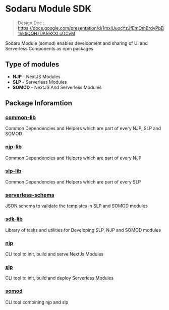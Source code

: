 # Sodaru Module SDK

> Design Doc : https://docs.google.com/presentation/d/1mxlUuocYzJfEmOmBrdyPbB1hktiQQHzDAReXXLcOCyM

Sodaru Module (somod) enables development and sharing of UI and Serverless Components as npm packages

## Type of modules

- **NJP** - NextJS Modules
- **SLP** - Serverless Modules
- **SOMOD** - NextJS And Serverless Modules

## Package Inforamtion

### [common-lib](./packages/common-lib)

Common Dependencies and Helpers which are part of every NJP, SLP and SOMOD

### [njp-lib](./packages/njp-lib)

Common Dependencies and Helpers which are part of every NJP

### [slp-lib](./packages/slp-lib)

Common Dependencies and Helpers which are part of every SLP

### [serverless-schema](./packages/serverless-schema)

JSON schema to validate the templates in SLP and SOMOD modules

### [sdk-lib](./packages/sdk-lib)

Library of tasks and utilities for Developing SLP, NJP and SOMOD modules

### [njp](./packages/njp)

CLI tool to init, build and serve NextJs Modules

### [slp](./packages/slp)

CLI tool to init, build and deploy Serverless Modules

### [somod](./packages/somod)

CLI tool combining njp and slp
